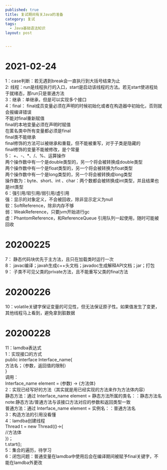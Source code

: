 ```yaml
---
published: true
title: 复试期间有关Java的准备
category: 复试
tags: 
  - Java基础语法知识
layout: post


---
```


# 2021-02-24   


1：case判断：若无遇到break会一直执行到大括号结束为止  
2: 线程：run是线程执行的入口，start是启动该线程的方法。若无start使进程处于就绪态，那run只是普通方法  
3：继承：单继承，但是可以实现多个接口  
4：final： 	final成员变量必须在声明的时候初始化或者在构造器中初始化，否则就会报编译错误  
			不能对final重新赋值  
			final的本地变量必须在声明时赋值  
			在匿名类中所有变量都必须是final  
			final类不能继承  
			final修饰的方法可以被继承和重载，但不能被重写，对于子类是隐藏的  
			final修饰的变量不能被修改，是个常量  
5： +、-、*、/、%、运算操作  
			两个操作数中有一个是double类型的，另一个将会被转换成double类型  
			两个操作数中有一个是float类型的，另一个将会被转换为float类型  
			两个操作数中有一个是long类型的，另一个将会被转换成long类型  
			操作数为：byte、short、int 、char：两个数都会被转换成int类型，并且结果也是int类型  
6：强引用/软引用/弱引用/虚引用  
	强：显示的对象定义，不会被回收，除非显示定义为null  
	软：SoftReference，除非内存不够  
	弱：WeakReference，只要jvm开始进行gc  
	虚：PhantomReference，和ReferenceQueue 引用队列一起使用，随时可能被回收  
	
# 20200225    
7：	静态代码块优先于主方法，且只在加载类时运行一次  
8： javac编译；javah生成c++头文档；javadoc生成解释API文档；jar；打包  
9： 子类不可见父类的private方法，且不能重写父类的final方法  

# 20200226  
10：volatile关键字保证变量的可见性，但无法保证原子性。如果值发生了变更，其他线程马上看到，避免拿到脏数据  

# 20200228  
11：lamdba表达式  
	1：实现接口的方式  
		public interface Interface_name{  
			方法名；（参数，返回值的限制）  
		}  
		调用：  
		Interface_name element = (参数) -> {方法体}  
	2：实现已经写好的方法（其实就是用已经实现的方法来作为方法体内容）  
		静态方法：通过 Interface_name element = 静态方法所属的类名：：静态方法名  
			note:静态方法/普通方法与该接口方法对应的参数和返回类型一致  
		普通方法：通过 Interface_name element = 实例名：：普通方法名  
	3：构造方法的引用没看懂  
	4：lamdba创建线程  
		Thread t = new Thread(()->{  
		//方法体  
		})；  
		t.start();  
	5：集合的遍历，待学习  
	6：闭包问题：普通变量在lamdba中使用后会在编译期间被赋予final关键字，不能在lamdba外更改  
		
